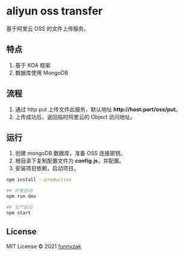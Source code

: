 # aliyun oss transfer

基于阿里云 OSS 的文件上传服务。

## 特点

1. 基于 KOA 框架
2. 数据库使用 MongoDB

## 流程

1. 通过 http put 上传文件此服务，默认地址 **http://host:port/oss/put**。
2. 上传成功后，返回临时阿里云的 Object 访问地址。

## 运行

1. 创建 mongoDB 数据库，准备 OSS 连接密钥。
2. 根目录下复制配置文件为 **config.js**，并配置。
3. 安装项目依赖，启动项目。

```bash
npm install --production

## 开发启动
npm run dev

## 生产启动
npm start
```

## License

MIT License © 2021 [funnyzak](https://github.com/funnyzak)

